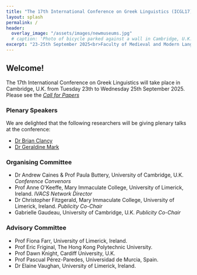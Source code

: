 ```yaml
---
title: "The 17th International Conference on Greek Linguistics (ICGL17)"
layout: splash
permalink: /
header:
  overlay_image: "/assets/images/newmuseums.jpg"
  # caption: 'Photo of bicycle parked against a wall in Cambridge, U.K.'
excerpt: "23-25th September 2025<br>Faculty of Medieval and Modern Languages and Linguistics<br>University of Cambridge, U.K."
---
```


## Welcome!

The 17th International Conference on Greek Linguistics will take place in Cambridge, U.K. from Tuesday 23th to Wednesday 25th September 2025.
Please see the _[Call for Papers](/cfp)_


### Plenary Speakers

We are delighted that the following researchers will be giving plenary talks at the conference:

* [Dr Brian Clancy](https://www.mic.ul.ie/staff/276-brian-clancy)
* [Dr Geraldine Mark](https://profiles.cardiff.ac.uk/staff/markg2)



### Organising Committee

* Dr Andrew Caines & Prof Paula Buttery, University of Cambridge, U.K. _Conference Convenors_
* Prof Anne O'Keeffe, Mary Immaculate College, University of Limerick, Ireland. _IVACS Network Director_
* Dr Christopher Fitzgerald, Mary Immaculate College, University of Limerick, Ireland. _Publicity Co-Chair_
* Gabrielle Gaudeau, University of Cambridge, U.K. _Publicity Co-Chair_


### Advisory Committee

* Prof Fiona Farr, University of Limerick, Ireland.
* Prof Eric Friginal, The Hong Kong Polytechnic University.
* Prof Dawn Knight, Cardiff University, U.K.
* Prof Pascual Pérez-Paredes, Universidad de Murcia, Spain.
* Dr Elaine Vaughan, University of Limerick, Ireland.
